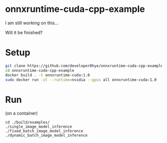 # onnxruntime-cuda-cpp-example

I am still working on this...

Will it be finished?

# Setup

```bash
git clone https://github.com/developer0hye/onnxruntime-cuda-cpp-example
cd onnxruntime-cuda-cpp-example
docker build . -t onnxruntime-cuda:1.0
sudo docker run -it --runtime=nvidia --gpus all onnxruntime-cuda:1.0
```

# Run

(on a container)
```
cd ./build/examples/
./single_image_model_inference
./fixed_batch_image_model_inference
./dynamic_batch_image_model_inference
```
